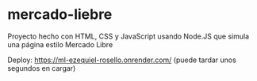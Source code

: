 # mercado-liebre

Proyecto hecho con HTML, CSS y JavaScript usando Node.JS que simula una página estilo Mercado Libre

Deploy: https://ml-ezequiel-rosello.onrender.com/  (puede tardar unos segundos en cargar)

